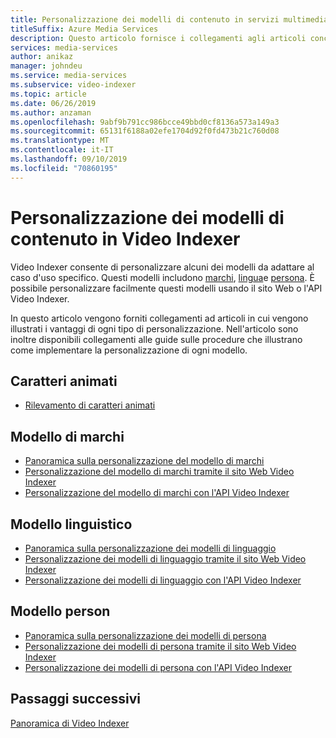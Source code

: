 ```yaml
---
title: Personalizzazione dei modelli di contenuto in servizi multimediali di Azure Video Indexer
titleSuffix: Azure Media Services
description: Questo articolo fornisce i collegamenti agli articoli concettuali che illustrano i vantaggi di ogni tipo di personalizzazione. Questo articolo contiene anche collegamenti alle guide pratiche che illustrano come è possibile implementare la personalizzazione di ogni modello.
services: media-services
author: anikaz
manager: johndeu
ms.service: media-services
ms.subservice: video-indexer
ms.topic: article
ms.date: 06/26/2019
ms.author: anzaman
ms.openlocfilehash: 9abf9b791cc986bcce49bbd0cf8136a573a149a3
ms.sourcegitcommit: 65131f6188a02efe1704d92f0fd473b21c760d08
ms.translationtype: MT
ms.contentlocale: it-IT
ms.lasthandoff: 09/10/2019
ms.locfileid: "70860195"
---
```

# <a name="customizing-content-models-in-video-indexer"></a>Personalizzazione dei modelli di contenuto in Video Indexer

Video Indexer consente di personalizzare alcuni dei modelli da adattare al caso d'uso specifico. Questi modelli includono [marchi](customize-brands-model-overview.md), [lingua](customize-language-model-overview.md)e [persona](customize-person-model-overview.md). È possibile personalizzare facilmente questi modelli usando il sito Web o l'API Video Indexer.

In questo articolo vengono forniti collegamenti ad articoli in cui vengono illustrati i vantaggi di ogni tipo di personalizzazione. Nell'articolo sono inoltre disponibili collegamenti alle guide sulle procedure che illustrano come implementare la personalizzazione di ogni modello.

## <a name="animated-characters"></a>Caratteri animati

* [Rilevamento di caratteri animati](animated-characters-recognition.md)

## <a name="brands-model"></a>Modello di marchi

* [Panoramica sulla personalizzazione del modello di marchi](customize-brands-model-overview.md)
* [Personalizzazione del modello di marchi tramite il sito Web Video Indexer](customize-brands-model-with-website.md)
* [Personalizzazione del modello di marchi con l'API Video Indexer](customize-brands-model-with-api.md)
 
## <a name="language-model"></a>Modello linguistico

* [Panoramica sulla personalizzazione dei modelli di linguaggio](customize-language-model-overview.md)
* [Personalizzazione dei modelli di linguaggio tramite il sito Web Video Indexer](customize-language-model-with-website.md)
* [Personalizzazione dei modelli di linguaggio con l'API Video Indexer](customize-language-model-with-api.md)
 
## <a name="person-model"></a>Modello person

* [Panoramica sulla personalizzazione dei modelli di persona](customize-person-model-overview.md)
* [Personalizzazione dei modelli di persona tramite il sito Web Video Indexer](customize-person-model-with-website.md)
* [Personalizzazione dei modelli di persona con l'API Video Indexer](customize-person-model-with-api.md)

## <a name="next-steps"></a>Passaggi successivi

[Panoramica di Video Indexer](video-indexer-overview.md)
